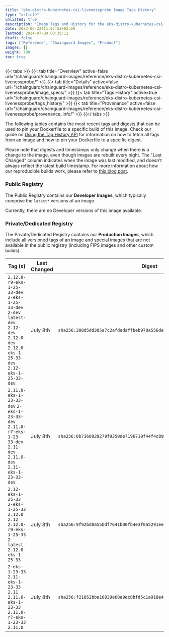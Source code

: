 ```yaml
---
title: "eks-distro-kubernetes-csi-livenessprobe Image Tags History"
type: "article"
unlisted: true
description: "Image Tags and History for the eks-distro-kubernetes-csi-livenessprobe Chainguard Image"
date: 2023-06-22T11:07:52+02:00
lastmod: 2024-07-09 00:39:12
draft: false
tags: ["Reference", "Chainguard Images", "Product"]
images: []
weight: 700
toc: true
---
```


{{< tabs >}}
{{< tab title="Overview" active=false url="/chainguard/chainguard-images/reference/eks-distro-kubernetes-csi-livenessprobe/" >}}
{{< tab title="Details" active=false url="/chainguard/chainguard-images/reference/eks-distro-kubernetes-csi-livenessprobe/image_specs/" >}}
{{< tab title="Tags History" active=true url="/chainguard/chainguard-images/reference/eks-distro-kubernetes-csi-livenessprobe/tags_history/" >}}
{{< tab title="Provenance" active=false url="/chainguard/chainguard-images/reference/eks-distro-kubernetes-csi-livenessprobe/provenance_info/" >}}
{{</ tabs >}}

The following tables contains the most recent tags and digests that can be used to pin your Dockerfile to a specific build of this image. Check our guide on [Using the Tag History API](/chainguard/chainguard-images/using-the-tag-history-api/) for information on how to fetch all tags from an image and how to pin your Dockerfile to a specific digest.

Please note that digests and timestamps only change when there is a change to the image, even though images are rebuilt every night. The "Last Changed" column indicates when the image was last modified, and doesn't always reflect the latest build timestamp. For more information about how our reproducible builds work, please refer to [this blog post](https://www.chainguard.dev/unchained/reproducing-chainguards-reproducible-image-builds).

### Public Registry
The Public Registry contains our **Developer Images**, which typically comprise the `latest*` versions of an image.

Currently, there are no Developer versions of this image available.

### Private/Dedicated Registry
The Private/Dedicated Registry contains our **Production Images**, which include all versioned tags of an image and special images that are not available in the public registry (including FIPS images and other custom builds).

| Tag (s)                                                                                                                                       | Last Changed | Digest                                                                    |
|-----------------------------------------------------------------------------------------------------------------------------------------------|--------------|---------------------------------------------------------------------------|
|  `2.12.0-r9-eks-1-25-33-dev` `2-eks-1-25-33-dev` `2-dev` `latest-dev` `2.12-dev` `2.12.0-dev` `2.12.0-eks-1-25-33-dev` `2.12-eks-1-25-33-dev` | July 8th     | `sha256:388d5dd305a7c2afdadaffbeb978a556de32c7bb947695556fd67c2a25d5e699` |
|  `2.11.0-eks-1-23-33-dev` `2-eks-1-23-33-dev` `2.11.0-r7-eks-1-23-33-dev` `2.11-dev` `2.11.0-dev` `2.11-eks-1-23-33-dev`                      | July 8th     | `sha256:0b7368920279f9350de7196710f44f4c89e84bb2a009bdec5f508df264d95f2d` |
|  `2.12-eks-1-25-33` `2-eks-1-25-33` `2.12.0` `2.12` `2.12.0-r9-eks-1-25-33` `2` `latest` `2.12.0-eks-1-25-33`                                 | July 8th     | `sha256:9f92bd8a55bdf7641b00fb4e3f0a5291eec48ad25b7429ee98bd474b25ce3434` |
|  `2-eks-1-23-33` `2.11-eks-1-23-33` `2.11` `2.11.0-eks-1-23-33` `2.11.0-r7-eks-1-23-33` `2.11.0`                                              | July 8th     | `sha256:f21852bbe16939e68a9ec8bfd5c1a918e433c77e9b134f56fade676b1432f513` |

